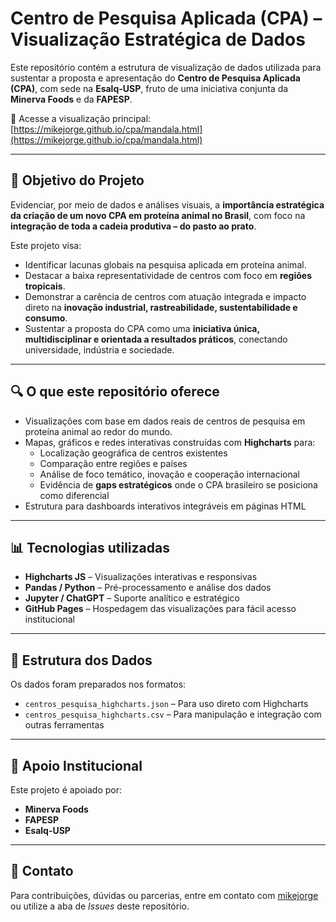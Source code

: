 # Centro de Pesquisa Aplicada (CPA) – Visualização Estratégica de Dados

Este repositório contém a estrutura de visualização de dados utilizada para sustentar a proposta e apresentação do **Centro de Pesquisa Aplicada (CPA)**, com sede na **Esalq-USP**, fruto de uma iniciativa conjunta da **Minerva Foods** e da **FAPESP**.

🔗 Acesse a visualização principal:  
[https://mikejorge.github.io/cpa/mandala.html](https://mikejorge.github.io/cpa/mandala.html)

---

## 🎯 Objetivo do Projeto

Evidenciar, por meio de dados e análises visuais, a **importância estratégica da criação de um novo CPA em proteína animal no Brasil**, com foco na **integração de toda a cadeia produtiva – do pasto ao prato**.

Este projeto visa:
- Identificar lacunas globais na pesquisa aplicada em proteína animal.
- Destacar a baixa representatividade de centros com foco em **regiões tropicais**.
- Demonstrar a carência de centros com atuação integrada e impacto direto na **inovação industrial, rastreabilidade, sustentabilidade e consumo**.
- Sustentar a proposta do CPA como uma **iniciativa única, multidisciplinar e orientada a resultados práticos**, conectando universidade, indústria e sociedade.

---

## 🔍 O que este repositório oferece

- Visualizações com base em dados reais de centros de pesquisa em proteína animal ao redor do mundo.
- Mapas, gráficos e redes interativas construídas com **Highcharts** para:
  - Localização geográfica de centros existentes
  - Comparação entre regiões e países
  - Análise de foco temático, inovação e cooperação internacional
  - Evidência de **gaps estratégicos** onde o CPA brasileiro se posiciona como diferencial
- Estrutura para dashboards interativos integráveis em páginas HTML

---

## 📊 Tecnologias utilizadas

- **Highcharts JS** – Visualizações interativas e responsivas
- **Pandas / Python** – Pré-processamento e análise dos dados
- **Jupyter / ChatGPT** – Suporte analítico e estratégico
- **GitHub Pages** – Hospedagem das visualizações para fácil acesso institucional

---

## 📁 Estrutura dos Dados

Os dados foram preparados nos formatos:
- `centros_pesquisa_highcharts.json` – Para uso direto com Highcharts
- `centros_pesquisa_highcharts.csv` – Para manipulação e integração com outras ferramentas

---

## 🤝 Apoio Institucional

Este projeto é apoiado por:
- **Minerva Foods**
- **FAPESP**
- **Esalq-USP**

---

## 💬 Contato

Para contribuições, dúvidas ou parcerias, entre em contato com [mikejorge](https://github.com/mikejorge) ou utilize a aba de *Issues* deste repositório.
